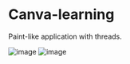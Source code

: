 # Canva-learning

Paint-like application with threads.

![image](https://user-images.githubusercontent.com/84517586/164273482-977b2a58-c627-41e3-8eb2-7c4658a2caf1.png)
![image](https://user-images.githubusercontent.com/84517586/164273529-017bbd5f-8509-4f91-a024-00d8f05ef598.png)
